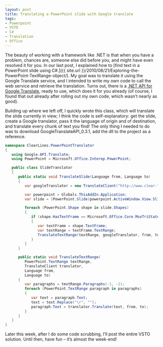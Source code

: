 ```yaml
---
layout: post
title: Translating a PowerPoint slide with Google translate
tags:
- Powerpoint
- VSTO
- C#
- Translation
- Office
---
```


The beauty of working with a framework like .NET is that when you have a problem, chances are, someone else did before you, and might have even resolved it for you. In our last post, I explained how to [find text in a PowerPoint slide using C#.]({{ site.url }}/2010/08/21/Exploring-the-PowerPoint-TextRange-object/). My goal was to translate it using the Google Translate service, and I intended to write my own code to call the web service and retrieve the translation. Turns out, there is a [.NET API for Google Translate](http://code.google.com/p/google-api-for-dotnet/), ready to use, which does it for you already (of course, I found that out already after rolling out my own code, which wasn’t nearly as good).  

Building up where we left off, I quickly wrote this class, which will translate the slide currently in view; I think the code is self-explanatory: get the slide, create a Google translator, pass it the language of origin and of destination, and translate every chunk of text you find! The only thing I needed to do was to download GoogleTranslateAPI_0.3.1, add the dll to the project as a reference.  

```  csharp
namespace ClearLines.PowerPointTranslator
{
   using Google.API.Translate;
   using PowerPoint = Microsoft.Office.Interop.PowerPoint;

   public class SlideTranslator
   {
      public static void TranslateSlide(Language from, Language to)
      {
         var googleTranslator = new TranslateClient("http://www.clear-lines.com");

         var powerpoint = Globals.ThisAddIn.Application;
         var slide = (PowerPoint.Slide)powerpoint.ActiveWindow.View.Slide;

         foreach (PowerPoint.Shape shape in slide.Shapes)
         {
            if (shape.HasTextFrame == Microsoft.Office.Core.MsoTriState.msoTrue)
            {
               var textFrame = shape.TextFrame;
               var textRange = textFrame.TextRange;
               TranslateTextRange(textRange, googleTranslator, from, to);
            }
         }
      }

      public static void TranslateTextRange(
         PowerPoint.TextRange textRange, 
         TranslateClient translator, 
         Language from,
         Language to)
      {
         var paragraphs = textRange.Paragraphs(-1, -1);
         foreach (PowerPoint.TextRange paragraph in paragraphs)
         {
            var text = paragraph.Text;
            text = text.Replace("\r", "");
            paragraph.Text = translator.Translate(text, from, to);
         }
      }
   }
}
``` 

Later this week, after I do some code scrubbing, I’ll post the entire VSTO solution. Until then, have fun – it’s almost the week-end!
